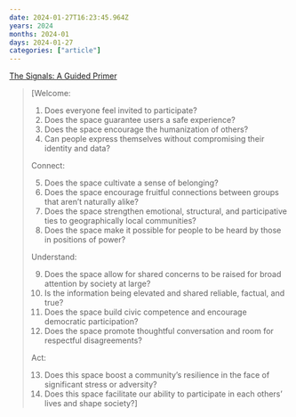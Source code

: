 ```yaml
---
date: 2024-01-27T16:23:45.964Z
years: 2024
months: 2024-01
days: 2024-01-27
categories: ["article"]
---
```

[The Signals: A Guided Primer](https://newpublic.org/interactive)

> [Welcome:
> 
> 1. Does everyone feel invited to participate?
> 2. Does the space guarantee users a safe experience?
> 3. Does the space encourage the humanization of others?
> 4. Can people express themselves without compromising their identity and data?
>
> Connect:
>
> 5. Does the space cultivate a sense of belonging?
> 6. Does the space encourage fruitful connections between groups that aren’t naturally alike?
> 7. Does the space strengthen emotional, structural, and participative ties to geographically local communities?
> 8. Does the space make it possible for people to be heard by those in positions of power?
>
> Understand:
> 
> 9. Does the space allow for shared concerns to be raised for broad attention by society at large?
> 10. Is the information being elevated and shared reliable, factual, and true?
> 11. Does the space build civic competence and encourage democratic participation?
> 12. Does the space promote thoughtful conversation and room for respectful disagreements?
>
> Act:
> 
> 13. Does this space boost a community’s resilience in the face of significant stress or adversity?
> 14. Does this space facilitate our ability to participate in each others’ lives and shape society?]
